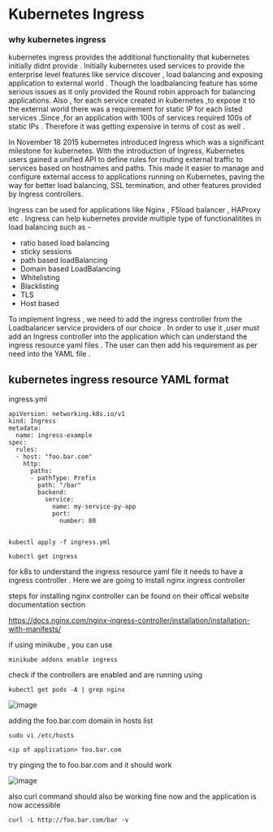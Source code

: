 # Kubernetes Ingress

### why kubernetes ingress

kubernetes ingress provides the additional functionality that kubernetes initially didnt provide . Initially kubernetes used services to provide the enterprise level features like service discover , load balancing and exposing application to external world . Though the loadbalancing feature has some serious issues as it only provided the Round robin approach for balancing applications. Also , for each service created in kubernetes ,to expose it to the external world there was a requirement for static IP for each listed services .Since ,for an application with 100s of services required 100s of static IPs . Therefore it was getting expensive in terms of cost as well . 

In November 18 2015  kubernetes introduced Ingress which was a significant milestone for kubernetes. With the introduction of Ingress, Kubernetes users gained a unified API to define rules for routing external traffic to services based on hostnames and paths. This made it easier to manage and configure external access to applications running on Kubernetes, paving the way for better load balancing, SSL termination, and other features provided by Ingress controllers. 

Ingress can be used for applications like Nginx , F5load balancer , HAProxy etc . Ingress can help kubernetes provide multiple type of functionalitites in load balancing such as -

- ratio based load balancing
- sticky sessions
- path based loadBalancing
- Domain based LoadBalancing
- Whitelisting
- Blacklisting
- TLS
- Host based 

To implement Ingress , we need to add the ingress controller from the Loadbalancer service providers of our choice . In order to use it ,user must add an Ingress controller into the application which can understand the ingress resource yaml files . The user can then add his requirement as per need into the YAML file .


## kubernetes ingress resource YAML format

ingress.yml
```
apiVersion: networking.k8s.io/v1
kind: Ingress
metadata:
  name: ingress-example
spec:
  rules:
  - host: "foo.bar.com"
    http:
      paths:
      - pathType: Prefix
        path: "/bar"
        backend:
          service:
            name: my-service-py-app
            port:
              number: 80
  
```
```
kubectl apply -f ingress.yml
```
```
kubectl get ingress
```

for k8s to understand the ingress resource yaml file it needs to have a ingress controller . Here we are going to install nginx ingress controller 

steps for installing nginx controller can be found on their offical website documentation section

https://docs.nginx.com/nginx-ingress-controller/installation/installation-with-manifests/


if using minikube , you can use 
```
minikube addons enable ingress
```
check if the controllers are enabled and are running using

```
kubectl get pods -A | grep nginx
```

![image](https://github.com/yo-404/Kubernetes/assets/100558220/c68033a4-2bcc-44c4-92a8-ba41401e82b2)


adding the foo.bar.com domain in hosts list 
```
sudo vi /etc/hosts
```        
```
<ip of application> foo.bar.com
```
try pinging the to foo.bar.com and it should work 

![image](https://github.com/yo-404/Kubernetes/assets/100558220/ab90931b-d053-49af-88ed-36f570f56516)



also curl command should also be working fine now and the application is now accessible

```
curl -L http://foo.bar.com/bar -v
```




